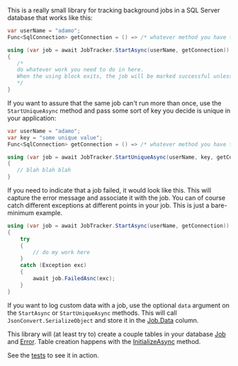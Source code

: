 This is a really small library for tracking background jobs in a SQL Server database that works like this:

```csharp
var userName = "adamo";
Func<SqlConnection> getConnection = () => /* whatever method you have that opens a connection */

using (var job = await JobTracker.StartAsync(userName, getConnection))
{
   /*
   do whatever work you need to do in here.
   When the using block exits, the job will be marked successful unless you call FailedAsync somewhere in here
   */
}
```

If you want to assure that the same job can't run more than once, use the `StartUniqueAsync` method and pass some sort of key you decide is unique in your application:

```csharp
var userName = "adamo";
var key = "some unique value";
Func<SqlConnection> getConnection = () => /* whatever method you have that opens a connection */

using (var job = await JobTracker.StartUniqueAsync(userName, key, getConnection))
{
   // blah blah blah
}
```

If you need to indicate that a job failed, it would look like this. This will capture the error message and associate it with the job. You can of course catch different exceptions at different points in your job. This is just a bare-minimum example.

```csharp
using (var job = await JobTracker.StartAsync(userName, getConnection))
{
    try
    {
        // do my work here
    }
    catch (Exception exc)
    {
        await job.FailedAsnc(exc);
    }
}
```

If you want to log custom data with a job, use the optional `data` argument on the `StartAsync` or `StartUniqueAsync` methods. This will call `JsonConvert.SerializeObject` and store it in the [Job.Data](https://github.com/adamosoftware/WorkTracker/blob/master/WorkTracker.Library/Models/Job.cs#L33) column.

This library will (at least try to) create a couple tables in your database [Job](https://github.com/adamosoftware/WorkTracker/blob/master/WorkTracker.Library/Models/Job.cs) and [Error](https://github.com/adamosoftware/WorkTracker/blob/master/WorkTracker.Library/Models/Error.cs). Table creation happens with the [InitializeAsync](https://github.com/adamosoftware/WorkTracker/blob/master/WorkTracker.Library/JobTracker.cs#L72) method.

See the [tests](https://github.com/adamosoftware/WorkTracker/blob/master/JobManager.Test/BasicTests.cs) to see it in action.
